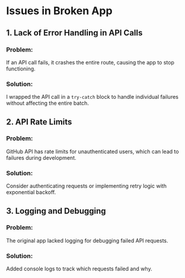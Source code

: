 # Issues in Broken App

## 1. Lack of Error Handling in API Calls
### Problem:
If an API call fails, it crashes the entire route, causing the app to stop functioning.
### Solution:
I wrapped the API call in a `try-catch` block to handle individual failures without affecting the entire batch.

## 2. API Rate Limits
### Problem:
GitHub API has rate limits for unauthenticated users, which can lead to failures during development.
### Solution:
Consider authenticating requests or implementing retry logic with exponential backoff.

## 3. Logging and Debugging
### Problem:
The original app lacked logging for debugging failed API requests.
### Solution:
Added console logs to track which requests failed and why.
